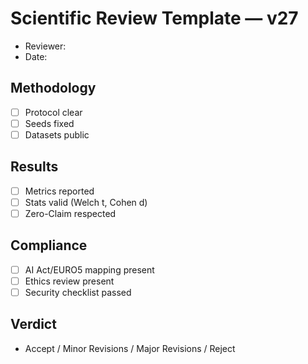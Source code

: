 # Scientific Review Template — v27

- Reviewer: 
- Date: 

## Methodology
- [ ] Protocol clear
- [ ] Seeds fixed
- [ ] Datasets public

## Results
- [ ] Metrics reported
- [ ] Stats valid (Welch t, Cohen d)
- [ ] Zero-Claim respected

## Compliance
- [ ] AI Act/EURO5 mapping present
- [ ] Ethics review present
- [ ] Security checklist passed

## Verdict
- Accept / Minor Revisions / Major Revisions / Reject
